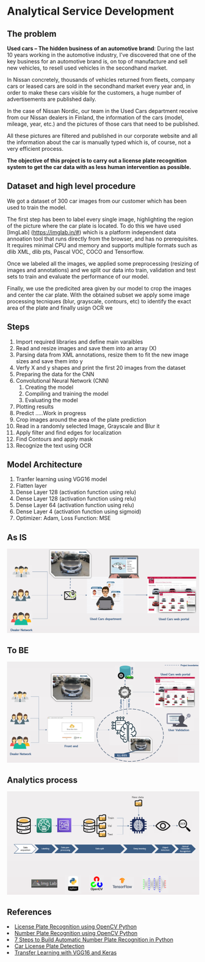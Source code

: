 # Analytical Service Development

## The problem

**Used cars – The hidden business of an automotive brand**: During the last 10 years working in the automotive industry, I’ve discovered that one of the key business for an automotive brand is, on top of manufacture and sell new vehicles, to resell used vehicles in the secondhand market.

In Nissan concretely, thousands of vehicles returned from fleets, company cars or leased cars are sold in the secondhand market every year and, in order to make these cars visible for the customers, a huge number of advertisements are published daily.

In the case of Nissan Nordic, our team in the Used Cars department receive from our Nissan dealers in Finland, the information of the cars (model, mileage, year, etc.) and the pictures of those cars that need to be published.

All these pictures are filtered and published in our corporate website and all the information about the car is manually typed which is, of course,  not a very efficient process.

**The objective of this project is to carry out a license plate recognition system to get the car data with as less human intervention as possible.**

## Dataset and high level procedure

We got a dataset of 300 car images from our customer which has been used to train the model.

The first step has been to label every single image, highlighting the region of the picture where the car plate is located. To do this we have used [ImgLab] (https://imglab.in/#) which is a platform independent data annoation tool that runs directly from the browser, and has no prerequisites. It requires minimal CPU and memory and supports multiple formats such as dlib XML, dlib pts, Pascal VOC, COCO and Tensorflow.

Once we labeled all the images, we applied some preprocessing (resizing of images and annotations) and we split our data into train, validation and test sets to train and evaluate the performance of our model.

Finally, we use the predicited area given by our model to crop the images and center the car plate. With the obtained subset we apply some image processing tecniques (blur, grayscale, contours, etc) to identify the exact area of the plate and finally usign OCR we

## Steps

1. Import required libraries and define main varaibles
2. Read and resize images and save them into an array (X)
3. Parsing data from XML annotations, resize them to fit the new image sizes and save them into y
4. Verfy X and y shapes and print the first 20 images from the dataset
5. Preparing the data for the CNN
6. Convolutional Neural Network (CNN)
   1. Creating the model
   2. Compiling and training the model
   3. Evaluating the model
7. Plotting results
8. Predict
   .....Work in progress
9. Crop images around the area of the plate prediction
10. Read in a randomly selected Image, Grayscale and Blur it
11. Apply filter and find edges for localization
12. Find Contours and apply mask
13. Recognize the text using OCR

## Model Architecture

<ol type="1">
    <li>Tranfer learning using VGG16 model</li>
    <li>Flatten layer</li>
    <li>Dense Layer 128 (activation function using relu)</li>
    <li>Dense Layer 128 (activation function using relu)</li>
    <li>Dense Layer 64 (activation function using relu)</li>
    <li>Dense Layer 4 (activation function using sigmoid)</li>
    <li>Optimizer: Adam, Loss Function: MSE</li>
</ol>

## As IS

![](image/README/1651762094471.png)

## To BE

![](image/README/1651762191707.png)

## Analytics process

![](image/README/1651762288462.png)

## References

<li><a href=https://medium.com/programming-fever/license-plate-recognition-using-opencv-python-7611f85cdd6c>
    License Plate Recognition using OpenCV Python
</li>
<li><a href=https://harshthakare70.medium.com/number-plate-recognition-using-opencv-python-4de86163d609>
    Number Plate Recognition using OpenCV Python
</li>
<li><a href=https://www.linkedin.com/pulse/automatic-number-plate-recognition-step-stepguide-devi-g/>
    7 Steps to Build Automatic Number Plate Recognition in Python
</li>
<li><a href=https://www.kaggle.com/datasets/andrewmvd/car-plate-detection/code>
    Car License Plate Detection
</li>
<li><a href=https://towardsdatascience.com/transfer-learning-with-vgg16-and-keras-50ea161580b4>
    Transfer Learning with VGG16 and Keras
</li>
